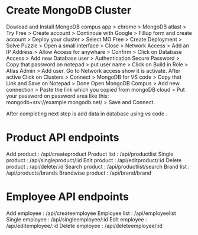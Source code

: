 # Create MongoDB Cluster

Dowload and Install MongoDB compus app > chrome > MongoDB atlast > Try Free > Create account > Continoue with Google > Fillup form and create account > Deploy your cluster > Select MO Free > Create Deployment > Solve Puzzle > Open a small interface > Close > Network Access > Add an IP Address > Allow Access for anywhare > Confirm > Click on Database Access > Add new Database user > Authentication Secure Password > Copy that password on notepad > put user name > Click on Build in Role > Atlas Admin >  Add user.
Go to Network access show it is activate. 
After active Click on Clusters > Connect > MongoDB for VS code > Copy that Link and Save on Notepad > Done
Open MongoDB Compus > Add new connection > Paste the link which you copied from mongoDB cloud > Put your password on password area like this: mongodb+srv://example.mongodb.net/  > Save and Connect. 

After completing next step is add data in database using vs code . 

# Product API endpoints

Add product : /api/createproduct
Product list : /api/productlist
Single product : /api/singleproduct/:id
Edit product : /api/editproduct/:id
Delete product : /api/delete/:id
Search product : /api/productlist/search
Brand list : /api/products/brands
Brandwise product : /api/brand/brand

# Employee API endpoints

Add employee : /api/createemployee
Employee list : /api/employeelist
Single employee : /api/singleemployee/:id
Edit employee : /api/editemployee/:id
Delete employee : /api/deleteemployee/:id
